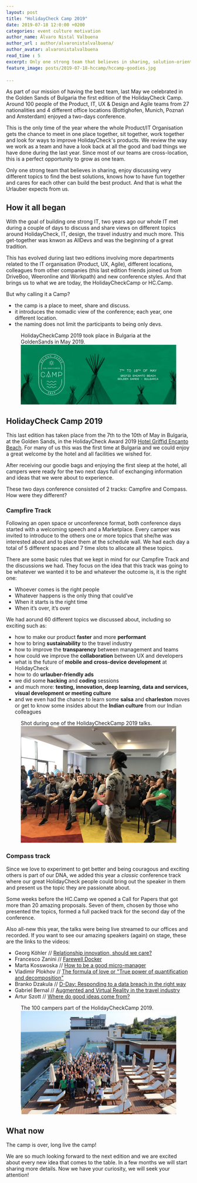 ```yaml
---
layout: post
title: "HolidayCheck Camp 2019"
date: 2019-07-18 12:0:00 +0200
categories: event culture motivation
author_name: Álvaro Nistal Valbuena
author_url : author/alvaronistalvalbuena/
author_avatar: alvaronistalvalbuena
read_time : 5
excerpt: Only one strong team that believes in sharing, solution-oriented discussions, has fun together and cares for each other can build the best product. That was the HolidayCheckCamp 2019, Golden Sands Edition
feature_image: posts/2019-07-18-hccamp/hccamp-goodies.jpg

---
```


As part of our mission of having the best team, last May we celebrated in the Golden Sands of Bulgaria the first edition of the HolidayCheck Camp. Around 100 people of the Product, IT, UX & Design and Agile teams from 27 nationalities and 4 different office locations (Bottighofen, Munich, Poznań and Amsterdam) enjoyed a two-days conference. 

This is the only time of the year where the whole Product/IT Organisation gets the chance to meet in one place together, sit together, work together and look for ways to improve HolidayCheck's products. We review the way we work as a team and have a look back at all the good and bad things we have done during the last year. Since most of our teams are cross-location, this is a perfect opportunity to grow as one team. 

Only one strong team that believes in sharing, enjoy discussing very different topics to find the best solutions, knows how to have fun together and cares for each other can build the best product. And that is what the Urlauber expects from us. 

## How it all began

With the goal of building one strong IT, two years ago our whole IT met during a couple of days to discuss and share views on different topics around HolidayCheck, IT, design, the travel industry and much more. This get-together was knwon as AllDevs and was the beginning of a great tradition.

This has evolved during last two editions involving more departments related to the IT organisation (Product, UX, Agile), different locations, colleagues from other companies (this last edition friends joined us from DriveBoo, Weeronline and Workpath) and new conference styles. And that brings us to what we are today, the HolidayCheckCamp or HC.Camp.

But why calling it a Camp?

- the camp is a place to meet, share and discuss.
- it introduces the nomadic view of the conference; each year, one different location.
- the naming does not limit the participants to being only devs.

<figure>
    <figcaption>HolidayCheckCamp 2019 took place in Bulgaria at the GoldenSands in May 2019.</figcaption>
    <img src="/img/posts/2019-07-18-hccamp/header.jpg" alt="HolidayCheckCamp 2019" />
</figure>

## HolidayCheck Camp 2019

This last edition has taken place from the 7th to the 10th of May in Bulgaria, at the Golden Sands, in the HolidayCheck Award 2019 [Hotel Griffid Encanto Beach](https://www.holidaycheck.de/hi/grifid-encanto-beach/22201c5d-e735-3966-803a-b44572669ffa). For many of us this was the first time at Bulgaria and we could enjoy a great welcome by the hotel and all facilities we wished for.

After receiving our goodie bags and enjoying the first sleep at the hotel, all campers were ready for the two next days full of exchanging information and ideas that we were about to experience.

These two days conference consisted of 2 tracks: Campfire and Compass. How were they different?

### Campfire Track

Following an open space or unconference format, both conference days started with a welcoming speech and a Marketplace. Every camper was invited to introduce to the others one or more topics that she/he was interested about and to place them at the schedule wall. We had each day a total of 5 different spaces and 7 time slots to allocate all these topics.

There are some basic rules that we kept in mind for our Campfire Track and the discussions we had. They focus on the idea that this track was going to be whatever we wanted it to be and whatever the outcome is, it is the right one:

- Whoever comes is the right people
- Whatever happens is the only thing that could’ve 
- When it starts is the right time
- When it’s over, it’s over 

We had aorund 60 different topics we discussed about, including so exciting such as:

- how to make our product **faster** and more **performant**
- how to bring **sustainability** to the travel industry
- how to improve the **transparency** between management and teams
- how could we improve the **collaboration** between UX and developers
- what is the future of **mobile and cross-device development** at HolidayCheck
- how to do **urlauber-friendly ads**
- we did some **hacking** and **coding** sessions
- and much more: **testing, innovation, deep learning, data and services, visual development or meeting culture**
- and we even had the chance to learn some **salsa** and **charleston** moves or get to know some insides about the **Indian culture** from our Indian colleagues

<figure>
    <figcaption>Shot during one of the HolidayCheckCamp 2019 talks.</figcaption>
    <img src="/img/posts/2019-07-18-hccamp/hccamp-talk.jpg" alt="HolidayCheckCamp 2019" />
</figure>

### Compass track

Since we love to experiment to get better and being couragous and exciting others is part of our DNA, we added this year a *classic* conference track where our great HolidayCheck people could bring out the speaker in them and present us the topic they are passionate about. 

Some weeks before the HC.Camp we opened a Call for Papers that got more than 20 amazing proposals. Seven of them, chosen by those who presented the topics, formed a full packed track for the second day of the conference. 

Also all-new this year, the talks were being live streamed to our offices and recorded. If you want to see our amazing speakers (again) on stage, these are the links to the videos:

- Georg Köhler // [Relationship innovation, should we care?](https://youtu.be/--Ct4qdShM4)
- Francesco Zanini // [Farewell Docker](https://youtu.be/x-SccVIlbl0)
- Marta Kosswoska // [How to be a good micro-manager](https://youtu.be/8-MovYbK3Hg)
- Vladimir Plokhov // [The formula of love or "True power of quantification and decomposition"](https://youtu.be/q1zKaSfera0)
- Branko Dzakula // [D-Day: Responding to a data breach in the right way](https://youtu.be/Hm6RKZiNJmA)
- Gabriel Bernal // [Augmented and Virtual Reality in the travel industry](https://youtu.be/6ptXi3Pu3aY)
- Artur Szott // [Where do good ideas come from?](https://youtu.be/A0exESwnC7Q)

<figure>
    <figcaption>The 100 campers part of the HolidayCheckCamp 2019.</figcaption>
    <img src="/img/posts/2019-07-18-hccamp/hccamp-all.jpg" alt="HolidayCheckCamp 2019" />
</figure>

## What now

The camp is over, long live the camp! 

We are so much looking forward to the next edition and we are excited about every new idea that comes to the table. In a few months we will start sharing more details. Now we have your curiosity, we will seek your attention!
